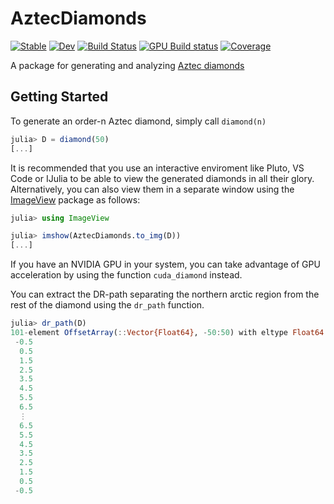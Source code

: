 # AztecDiamonds

[![Stable](https://img.shields.io/badge/docs-stable-blue.svg)](https://julia.mit.edu/AztecDiamonds.jl/stable/)
[![Dev](https://img.shields.io/badge/docs-dev-blue.svg)](https://julia.mit.edu/AztecDiamonds.jl/dev/)
[![Build Status](https://github.com/julialabs/AztecDiamonds.jl/actions/workflows/CI.yml/badge.svg?branch=main)](https://github.com/julialabs/AztecDiamonds.jl/actions/workflows/CI.yml?query=branch%3Amain)
[![GPU Build status](https://badge.buildkite.com/5f5d7b845c4e84af3c2039b8e275edf1ac75d498a5c0cb3e95.svg?branch=main)](https://buildkite.com/julialang/aztecdiamonds-dot-jl)
[![Coverage](https://codecov.io/gh/julialabs/AztecDiamonds.jl/branch/main/graph/badge.svg)](https://codecov.io/gh/julialabs/AztecDiamonds.jl)

A package for generating and analyzing [Aztec diamonds](https://en.wikipedia.org/wiki/Aztec_diamond)

## Getting Started

To generate an order-n Aztec diamond, simply call `diamond(n)`

```julia
julia> D = diamond(50)
[...]
```

It is recommended that you use an interactive enviroment like Pluto, VS Code or IJulia to be able to view the generated diamonds in all their glory. Alternatively, you can also view them in a separate window using the [ImageView](https://github.com/JuliaImages/ImageView.jl) package as follows:

```julia
julia> using ImageView

julia> imshow(AztecDiamonds.to_img(D))
[...]
```

If you have an NVIDIA GPU in your system, you can take advantage of GPU acceleration by using the function `cuda_diamond` instead.

You can extract the DR-path separating the northern arctic region from the rest of the diamond using the `dr_path` function.

```julia
julia> dr_path(D)
101-element OffsetArray(::Vector{Float64}, -50:50) with eltype Float64 with indices -50:50:
 -0.5
  0.5
  1.5
  2.5
  3.5
  4.5
  5.5
  6.5
  ⋮
  6.5
  5.5
  4.5
  3.5
  2.5
  1.5
  0.5
 -0.5
```

